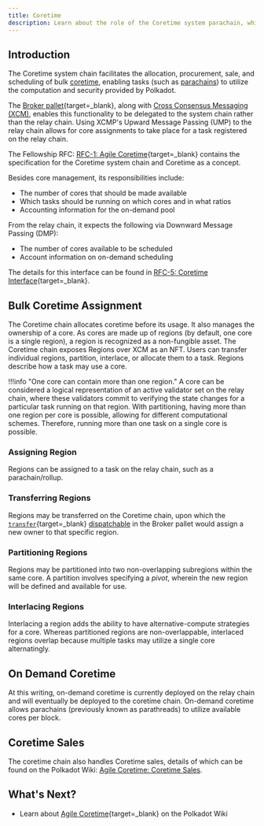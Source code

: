 ```yaml
---
title: Coretime
description: Learn about the role of the Coretime system parachain, which facilitates the sale, purchase, assignment, and mechanisms of bulk coretime.
---
```


## Introduction

The Coretime system chain facilitates the allocation, procurement, sale, and scheduling of bulk [coretime](../../glossary.md#coretime), enabling tasks (such as [parachains](../../glossary.md#parachain)) to utilize the computation and security provided by Polkadot. 

The [Broker pallet](https://paritytech.github.io/polkadot-sdk/master/pallet_broker/index.html){target=_blank}, along with [Cross Consensus Messaging (XCM)](todo:addlink), enables this functionality to be delegated to the system chain rather than the relay chain. Using XCMP's Upward Message Passing (UMP) to the relay chain allows for core assignments to take place for a task registered on the relay chain.

The Fellowship RFC: [RFC-1: Agile Coretime](https://github.com/polkadot-fellows/RFCs/blob/main/text/0001-agile-coretime.md){target=_blank} contains the specification for the Coretime system chain and Coretime as a concept.

Besides core management, its responsibilities include: 

- The number of cores that should be made available
- Which tasks should be running on which cores and in what ratios
- Accounting information for the on-demand pool

From the relay chain, it expects the following via Downward Message Passing (DMP):

- The number of cores available to be scheduled
- Account information on on-demand scheduling

The details for this interface can be found in [RFC-5: Coretime Interface](https://github.com/polkadot-fellows/RFCs/blob/main/text/0005-coretime-interface.md){target=_blank}.

## Bulk Coretime Assignment

The Coretime chain allocates coretime before its usage. It also manages the ownership of a core. As cores are made up of regions (by default, one core is a single region), a region is recognized as a non-fungible asset. The Coretime chain exposes Regions over XCM as an NFT. Users can transfer individual regions, partition, interlace, or allocate them to a task. Regions describe how a task may use a core.

!!!info "One core can contain more than one region."
    A core can be considered a logical representation of an active validator set on the relay chain, where these validators commit to verifying the state changes for a particular task running on that region. With partitioning, having more than one region per core is possible, allowing for different computational schemes. Therefore, running more than one task on a single core is possible.

<!-- TODO: Some sort of diagram of this would be pretty helpful, maybe -->

### Assigning Region

Regions can be assigned to a task on the relay chain, such as a parachain/rollup. 

### Transferring Regions

Regions may be transferred on the Coretime chain, upon which the [`transfer`](https://paritytech.github.io/polkadot-sdk/master/pallet_broker/pallet/dispatchables/fn.transfer.html){target=_blank} [dispatchable](../../glossary.md#dispatchable) in the Broker pallet would assign a new owner to that specific region.

### Partitioning Regions

Regions may be partitioned into two non-overlapping subregions within the same core. A partition involves specifying a *pivot*, wherein the new region will be defined and available for use.

### Interlacing Regions

Interlacing a region adds the ability to have alternative-compute strategies for a core. Whereas partitioned regions are non-overlappable, interlaced regions overlap because multiple tasks may utilize a single core alternatingly.

## On Demand Coretime

At this writing, on-demand coretime is currently deployed on the relay chain and will eventually be deployed to the coretime chain. On-demand coretime allows parachains (previously known as parathreads) to utilize available cores per block.

## Coretime Sales

The coretime chain also handles Coretime sales, details of which can be found on the Polkadot Wiki: [Agile Coretime: Coretime Sales](https://wiki.polkadot.network/docs/learn-agile-coretime#coretime-sales).

## What's Next?

- Learn about [Agile Coretime](https://wiki.polkadot.network/docs/learn-agile-coretime#coretime-sales){target=_blank} on the Polkadot Wiki